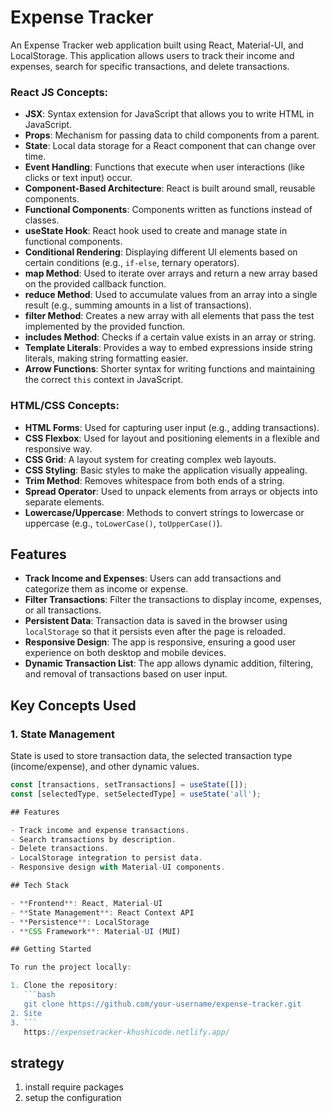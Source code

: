 # Expense Tracker

An Expense Tracker web application built using React, Material-UI, and LocalStorage. This application allows users to track their income and expenses, search for specific transactions, and delete transactions.
### React JS Concepts:
- **JSX**: Syntax extension for JavaScript that allows you to write HTML in JavaScript.
- **Props**: Mechanism for passing data to child components from a parent.
- **State**: Local data storage for a React component that can change over time.
- **Event Handling**: Functions that execute when user interactions (like clicks or text input) occur.
- **Component-Based Architecture**: React is built around small, reusable components.
- **Functional Components**: Components written as functions instead of classes.
- **useState Hook**: React hook used to create and manage state in functional components.
- **Conditional Rendering**: Displaying different UI elements based on certain conditions (e.g., `if-else`, ternary operators).
- **map Method**: Used to iterate over arrays and return a new array based on the provided callback function.
- **reduce Method**: Used to accumulate values from an array into a single result (e.g., summing amounts in a list of transactions).
- **filter Method**: Creates a new array with all elements that pass the test implemented by the provided function.
- **includes Method**: Checks if a certain value exists in an array or string.
- **Template Literals**: Provides a way to embed expressions inside string literals, making string formatting easier.
- **Arrow Functions**: Shorter syntax for writing functions and maintaining the correct `this` context in JavaScript.

### HTML/CSS Concepts:
- **HTML Forms**: Used for capturing user input (e.g., adding transactions).
- **CSS Flexbox**: Used for layout and positioning elements in a flexible and responsive way.
- **CSS Grid**: A layout system for creating complex web layouts.
- **CSS Styling**: Basic styles to make the application visually appealing.
- **Trim Method**: Removes whitespace from both ends of a string.
- **Spread Operator**: Used to unpack elements from arrays or objects into separate elements.
- **Lowercase/Uppercase**: Methods to convert strings to lowercase or uppercase (e.g., `toLowerCase()`, `toUpperCase()`).
  
## Features

- **Track Income and Expenses**: Users can add transactions and categorize them as income or expense.
- **Filter Transactions**: Filter the transactions to display income, expenses, or all transactions.
- **Persistent Data**: Transaction data is saved in the browser using `localStorage` so that it persists even after the page is reloaded.
- **Responsive Design**: The app is responsive, ensuring a good user experience on both desktop and mobile devices.
- **Dynamic Transaction List**: The app allows dynamic addition, filtering, and removal of transactions based on user input.

## Key Concepts Used

### 1. **State Management**
State is used to store transaction data, the selected transaction type (income/expense), and other dynamic values.

```js
const [transactions, setTransactions] = useState([]);
const [selectedType, setSelectedType] = useState('all');

## Features

- Track income and expense transactions.
- Search transactions by description.
- Delete transactions.
- LocalStorage integration to persist data.
- Responsive design with Material-UI components.

## Tech Stack

- **Frontend**: React, Material-UI
- **State Management**: React Context API
- **Persistence**: LocalStorage
- **CSS Framework**: Material-UI (MUI)

## Getting Started

To run the project locally:

1. Clone the repository:
   ```bash
   git clone https://github.com/your-username/expense-tracker.git
2. Site
3. ```
   https://expensetracker-khushicode.netlify.app/
   ```


## strategy 
1. install require packages
2. setup the configuration

